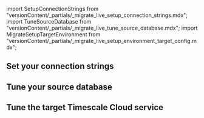 import SetupConnectionStrings from "versionContent/_partials/_migrate_live_setup_connection_strings.mdx";
import TuneSourceDatabase from "versionContent/_partials/_migrate_live_tune_source_database.mdx";
import MigrateSetupTargetEnvironment from "versionContent/_partials/_migrate_live_setup_environment_target_config.mdx";


## Set your connection strings

<SetupConnectionStrings />

## Tune your source database
<Procedure>

<TuneSourceDatabase />

</Procedure>

## Tune the target Timescale Cloud service

<Procedure>

<MigrateSetupTargetEnvironment />

</Procedure>

[modify-parameters]: /use-timescale/:currentVersion/configuration/customize-configuration/#modify-basic-parameters
[mst-portal]: https://portal.managed.timescale.com/login
[tsc-portal]: https://console.cloud.timescale.com/
[configure-instance-parameters]: /use-timescale/:currentVersion/configuration/customize-configuration/#configure-database-parameters